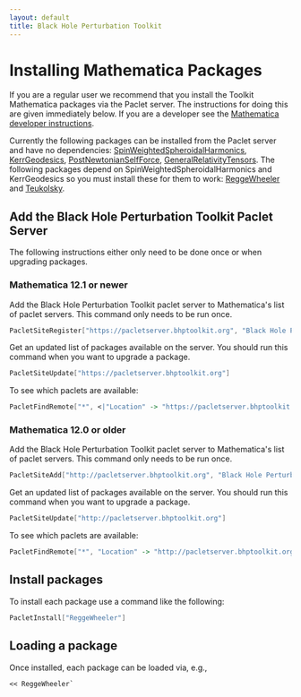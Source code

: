 ```yaml
---
layout: default
title: Black Hole Perturbation Toolkit
---
```


# Installing Mathematica Packages

If you are a regular user we recommend that you install the Toolkit Mathematica packages via the Paclet server. The instructions for doing this are given immediately below. If you are a developer see the [Mathematica developer instructions](mathematica-install-dev.html).

Currently the following packages can be installed from the Paclet server and have no dependencies: [SpinWeightedSpheroidalHarmonics](https://bhptoolkit.org/SpinWeightedSpheroidalHarmonics/), [KerrGeodesics](https://bhptoolkit.org/KerrGeodesics/), [PostNewtonianSelfForce](https://bhptoolkit.org/PostNewtonianSelfForce/), [GeneralRelativityTensors](https://github.com/BlackHolePerturbationToolkit/GeneralRelativityTensors). The following packages depend on SpinWeightedSpheroidalHarmonics and KerrGeodesics so you must install these for them to work: [ReggeWheeler](https://bhptoolkit.org/ReggeWheeler/) and [Teukolsky](https://bhptoolkit.org/Teukolsky/).

## Add the Black Hole Perturbation Toolkit Paclet Server

The following instructions either only need to be done once or when upgrading packages.

### Mathematica 12.1 or newer

Add the Black Hole Perturbation Toolkit paclet server to Mathematica's list of paclet servers. This command only needs to be run once.
```Mathematica
PacletSiteRegister["https://pacletserver.bhptoolkit.org", "Black Hole Perturbation Toolkit Paclet Server"]
```
Get an updated list of packages available on the server. You should run this command when you want to upgrade a package.
```Mathematica
PacletSiteUpdate["https://pacletserver.bhptoolkit.org"]
```
To see which paclets are available:
```Mathematica
PacletFindRemote["*", <|"Location" -> "https://pacletserver.bhptoolkit.org"|>]
```

### Mathematica 12.0 or older

Add the Black Hole Perturbation Toolkit paclet server to Mathematica's list of paclet servers. This command only needs to be run once.
```Mathematica
PacletSiteAdd["http://pacletserver.bhptoolkit.org", "Black Hole Perturbation Toolkit Paclet Server"]
```
Get an updated list of packages available on the server. You should run this command when you want to upgrade a package.
```Mathematica
PacletSiteUpdate["http://pacletserver.bhptoolkit.org"]
```
To see which paclets are available:
```Mathematica
PacletFindRemote["*", "Location" -> "http://pacletserver.bhptoolkit.org"]
```

## Install packages

To install each package use a command like the following:
```Mathematica
PacletInstall["ReggeWheeler"]
```

## Loading a package

Once installed, each package can be loaded via, e.g.,

```Mathematica
<< ReggeWheeler`
```
